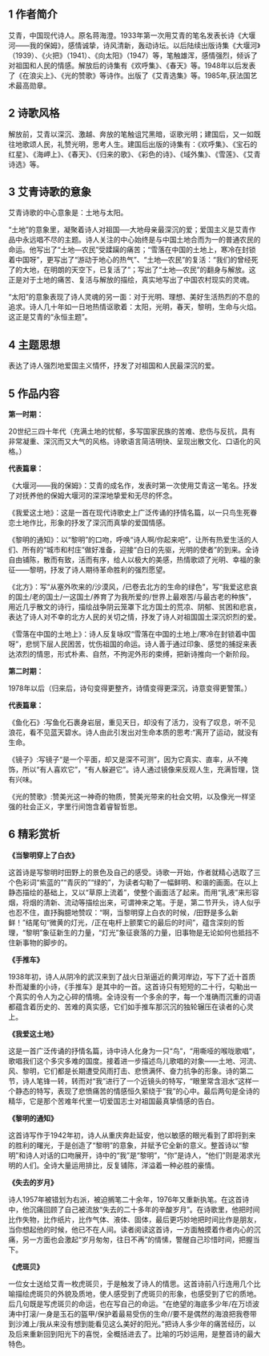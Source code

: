 ## 1 作者简介

艾青，中国现代诗人。原名蒋海澄。1933年第一次用艾青的笔名发表长诗《大堰河——我的保姆》，感情诚挚，诗风清新，轰动诗坛。以后陆续出版诗集《大堰河》（1939）、《火把》（1941）、《向太阳》（1947）等，笔触雄浑，感情强烈，倾诉了对祖国和人民的情感。解放后的诗集有《欢呼集》、《春天》等。1948年以后发表了《在浪尖上》、《光的赞歌》等诗作。出版了《艾青选集》等。1985年,获法国艺术最高勋章。

## 2 诗歌风格

解放前，艾青以深沉、激越、奔放的笔触诅咒黑暗，讴歌光明；建国后，又一如既往地歌颂人民，礼赞光明，思考人生。建国后出版的诗集有：《欢呼集》、《宝石的红星》、《海岬上》、《春天》、《归来的歌》、《彩色的诗》、《域外集》、《雪莲》、《艾青诗选》等。

## 3 艾青诗歌的意象

艾青诗歌的中心意象是：土地与太阳。

“土地”的意象里，凝聚着诗人对祖国──大地母亲最深沉的爱；爱国主义是艾青作品中永远唱不尽的主题。诗人关注的中心始终是与中国土地合而为一的普通农民的命运。他写出了“土地—农民”受蹂躏的痛苦；“雪落在中国的土地上，寒冷在封锁着中国呀”，更写出了“游动于地心的热气”、“土地—农民”的复活：“我们的曾经死了的大地，在明朗的天空下，已复活了”；写出了“土地—农民”的翻身与解放。这正是对于土地的痛苦、复活与解放的描绘，真实地写出了中国农村现实的灵魂。

“太阳”的意象表现了诗人灵魂的另一面：对于光明、理想、美好生活热烈的不息的追求。诗人几十年如一日地热情讴歌着：太阳，光明，春天，黎明，生命与火焰。这正是艾青的“永恒主题”。

## 4 主题思想

表达了诗人强烈地爱国主义情怀，抒发了对祖国和人民最深沉的爱。

## 5 作品内容

**第一时期：**

20世纪三四十年代（充满土地的忧郁，多写国家民族的苦难、悲伤与反抗，具有非常凝重、深沉而又大气的风格。诗歌语言简洁明快、呈现出散文化、口语化的风格。）

**代表篇章：**

《大堰河——我的保姆》：艾青的成名作，发表时第一次使用艾青这一笔名。抒发了对抚养他的保姆大堰河的深深地挚爱和无尽的怀念。

《我爱这土地》：这是一首在现代诗歌史上广泛传诵的抒情名篇，以一只鸟生死眷恋土地作比，形象的抒发了深沉而真挚的爱国情感。

《黎明的通知》：以“黎明”的口吻，呼唤“诗人啊/你起来吧”，让所有热爱生活的人们、所有的“城市和村庄”做好准备，迎接“白日的先驱，光明的使者”的到来。全诗自由铺陈，散而有致，活而有序，给人以极大的美感，热情歌颂了光明、幸福的象征——黎明，抒发了诗人期待革命胜利的强烈愿望。

《北方》：写“从塞外吹来的/沙漠风，/已卷去北方的生命的绿色”，写“我爱这悲哀的国土/老的国土/一这国土/养育了为我所爱的/世界上最艰苦/与最古老的种族”，用近几乎散文的诗行，描绘战争阴云笼罩下北方国土的荒凉、阴郁、贫困和悲哀，表达了诗人对不幸的北方人民的关切之情，抒发了诗人对祖国国土深沉炽烈的爱。

《雪落在中国的土地上》：诗人反复咏叹“雪落在中国的土地上/寒冷在封锁着中国呀”，悲悯下层人民困苦，忧伤祖国的命运。诗人善于通过印象、感觉的捕捉来表达浓烈的情思，形式朴素、自然，不拘泥外形的束缚，把新诗推向一个新阶段。

**第二时期：**

1978年以后（归来后，诗句变得更整齐，诗情变得更深沉，诗意变得更警策。）

**代表篇章：**

《鱼化石》:写鱼化石裹身岩层，重见天日，却没有了活力，没有了叹息，听不见浪花，看不见蓝天碧水。诗人由此引发出对生命本质的思考:“离开了运动，就没有生命。

《镜子》:写镜子“是一个平面，却又是深不可测”，因为它真实、直率，从不掩饰，所以“有人喜欢它”，“有人躲避它”。诗人通过镜像来反观人生，充满哲理，饶有兴味。

《光的赞歌》:赞美光这一神奇的物质，赞美光带来的社会文明，以及像光一样坚强的社会正义，字里行间饱含着睿智哲思。

## 6 精彩赏析

**《当黎明穿上了白衣》**

这首诗是写黎明时田野上的景色及自己的感受。诗歌一开始，作者就精心选取了三个色彩词“紫蓝的”“青灰的”“绿的”，为读者勾勒了一幅鲜明、和谐的画面。在以上静态描绘的基础上，又以“草原上流着”，使整个画面活了起来。而用“乳液”来形容烟，将烟的清新、流动等描绘出来，可谓神来之笔。于是，第二节开头，诗人似乎也忍不住，直抒胸臆地赞叹：“啊，当黎明穿上白衣的时候，/田野是多么新鲜！”结尾句“微黄的灯光，/正在电杆上颤栗它的最后的时间”，蕴含深刻的哲理，“黎明”象征新生的力量，“灯光”象征衰落的力量，旧事物是无论如何也抵挡不住新事物的脚步的。

**《手推车》**

1938年初，诗人从阴冷的武汉来到了战火日渐逼近的黄河岸边，写下了近十首质朴而凝重的小诗，《手推车》是其中的一首。这首诗只有短短的二十行，勾勒出一个真实的令人为之心碎的情境。全诗没有一个多余的字，每一个准确而沉重的词语都蕴含着历史的、苦难的真实感，它们如手推车那沉沉的独轮辗压在读者的心灵上。

**《我爱这土地》**

这是一首广泛传诵的抒情名篇，诗中诗人化身为一只“鸟”，“用嘶哑的喉咙歌唱”，歌唱我们这个多灾多难的国度。接着进一步描述鸟儿歌唱的对象——土地、河流、风、黎明，它们都是长期遭受风雨打击、悲愤满怀、奋力抗争的形象。诗的第二节，诗人笔锋一转，转而对“我”进行了一个近镜头的特写，“眼里常含泪水”这样一个静态的特写，表现了悲愤痛苦的情感恒久萦绕于“我”的心中。最后两句是全诗的精华，它是那个苦难年代里一切爱国志士对祖国最真挚情感的告白。

**《黎明的通知》**

这首诗写作于1942年初，诗人从重庆奔赴延安，他以敏感的眼光看到了即将到来的胜利的曙光，于是创造了“黎明”的意象，并赋予它全新的意义。整首诗以“黎明”和诗人对话的口吻展开，诗中的“我”是“黎明”，“你”是诗人，“他们”则是渴求光明的人们。全诗大量运用排比，反复铺陈，洋溢着一种必胜的豪情。

**《失去的岁月》**

诗人1957年被错划为右派，被迫搁笔二十余年，1976年又重新执笔。在这首诗中，他沉痛回顾了自己被流放“失去的二十多年的辛酸岁月”。在诗歌里，他把时间比作失物，比作纸片，比作气体、液体、固体，最后更巧妙地把时间比作是朋友，当你想起他的时候，他已不在人间。读者阅读这首诗，一方面触摸着作者内心的沉痛，另一方面也会激起“岁月匆匆，往日不再”的情愫，警醒自己珍惜时间，把握当下。

**《虎斑贝》**

一位女士送给艾青一枚虎斑贝，于是触发了诗人的情思。这首诗前八行连用几个比喻描绘虎斑贝的外貌及质地，使人感受到了虎斑贝的形象，也感受到了它的质地。后几句既是写虎斑贝的命运，也在写自己的命运。“在绝望的海底多少年/在万顷波涛中打滚/一身是玉石的盔甲/保护着最易受伤的生命//要不是偶然的海浪把我卷带到沙滩上/我从来没有想到能看见这么美好的阳光。”把诗人多少年的痛苦经历，以及后来重新回到阳光下的喜悦，全概括进去了。比喻的巧妙运用，是整首诗的最大特色。